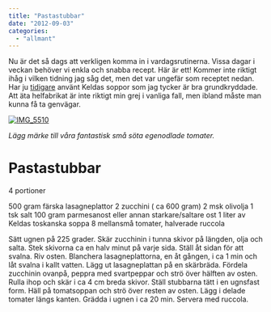 ```yaml
---
title: "Pastastubbar"
date: "2012-09-03"
categories: 
  - "allmant"
---
```


Nu är det så dags att verkligen komma in i vardagsrutinerna. Vissa dagar i veckan behöver vi enkla och snabba recept. Här är ett! Kommer inte riktigt ihåg i vilken tidning jag såg det, men det var ungefär som receptet nedan. Har ju [tidigare](http://import.local/2011/11/17/lyxig-fiusksoppa-2/ "fusksoppa") använt Keldas soppor som jag tycker är bra grundkryddade. Att äta helfabrikat är inte riktigt min grej i vanliga fall, men ibland måste man kunna få ta genvägar.

[![](images/IMG_5510-1024x682.jpg "IMG_5510")](http://import.local/wp-content/uploads/2012/08/IMG_5510.jpg)

_Lägg märke till våra fantastisk små söta egenodlade tomater._

# **Pastastubbar**

4 portioner

500 gram färska lasagneplattor 2 zucchini ( ca 600 gram) 2 msk olivolja 1 tsk salt 100 gram parmesanost eller annan starkare/saltare ost 1 liter av Keldas toskanska soppa 8 mellansmå tomater, halverade ruccola

Sätt ugnen på 225 grader. Skär zucchinin i tunna skivor på längden, olja och salta. Stek skivorna ca en halv minut på varje sida. Ställ åt sidan för att svalna. Riv osten. Blanchera lasagneplattorna, en åt gången, i ca 1 min och låt svalna i kallt vatten. Lägg ut lasagneplattan på en skärbräda. Fördela zucchinin ovanpå, peppra med svartpeppar och strö över hälften av osten. Rulla ihop och skär i ca 4 cm breda skivor. Ställ stubbarna tätt i en ugnsfast form. Häll på tomatsoppan och strö över resten av osten. Lägg i delade tomater längs kanten. Grädda i ugnen i ca 20 min. Servera med ruccola.
